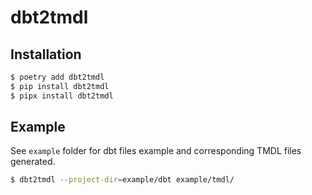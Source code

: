 # dbt2tmdl

## Installation

```sh
$ poetry add dbt2tmdl
$ pip install dbt2tmdl
$ pipx install dbt2tmdl
```

## Example

See `example` folder for dbt files example and corresponding TMDL files generated.

```sh
$ dbt2tmdl --project-dir=example/dbt example/tmdl/
```
